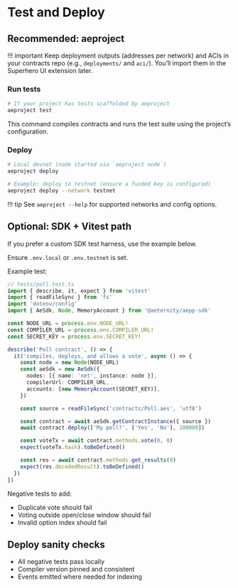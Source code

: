 # Test and Deploy

## Recommended: aeproject

!!! important
    Keep deployment outputs (addresses per network) and ACIs in your contracts repo (e.g., `deployments/` and `aci/`). You’ll import them in the Superhero UI extension later.

### Run tests
```bash
# If your project has tests scaffolded by aeproject
aeproject test
```
This command compiles contracts and runs the test suite using the project’s configuration.

### Deploy
```bash
# Local devnet (node started via `aeproject node`)
aeproject deploy

# Example: deploy to testnet (ensure a funded key is configured)
aeproject deploy --network testnet
```

!!! tip
    See `aeproject --help` for supported networks and config options.

## Optional: SDK + Vitest path
If you prefer a custom SDK test harness, use the example below.

Ensure `.env.local` or `.env.testnet` is set.

Example test:
```ts
// tests/poll.test.ts
import { describe, it, expect } from 'vitest'
import { readFileSync } from 'fs'
import 'dotenv/config'
import { AeSdk, Node, MemoryAccount } from '@aeternity/aepp-sdk'

const NODE_URL = process.env.NODE_URL!
const COMPILER_URL = process.env.COMPILER_URL!
const SECRET_KEY = process.env.SECRET_KEY!

describe('Poll contract', () => {
  it('compiles, deploys, and allows a vote', async () => {
    const node = new Node(NODE_URL)
    const aeSdk = new AeSdk({
      nodes: [{ name: 'net', instance: node }],
      compilerUrl: COMPILER_URL,
      accounts: [new MemoryAccount(SECRET_KEY)],
    })

    const source = readFileSync('contracts/Poll.aes', 'utf8')

    const contract = await aeSdk.getContractInstance({ source })
    await contract.deploy(['My poll?', ['Yes', 'No'], 100000])

    const voteTx = await contract.methods.vote(0, 0)
    expect(voteTx.hash).toBeDefined()

    const res = await contract.methods.get_results(0)
    expect(res.decodedResult).toBeDefined()
  })
})
```

Negative tests to add:
- Duplicate vote should fail
- Voting outside open/close window should fail
- Invalid option index should fail

## Deploy sanity checks
- All negative tests pass locally
- Compiler version pinned and consistent
- Events emitted where needed for indexing
